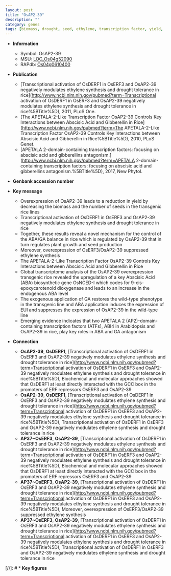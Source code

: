 ```yaml
---
layout: post
title: "OsAP2-39"
description: ""
category: genes
tags: [biomass, drought, seed, ethylene, transcription factor, yield,  ABA ,  ga , growth, drought tolerance, gibberellin, GA, ABA]
---
```


* **Information**  
    + Symbol: OsAP2-39  
    + MSU: [LOC_Os04g52090](http://rice.plantbiology.msu.edu/cgi-bin/ORF_infopage.cgi?orf=LOC_Os04g52090)  
    + RAPdb: [Os04g0610400](http://rapdb.dna.affrc.go.jp/viewer/gbrowse_details/irgsp1?name=Os04g0610400)  

* **Publication**  
    + [Transcriptional activation of OsDERF1 in OsERF3 and OsAP2-39 negatively modulates ethylene synthesis and drought tolerance in rice](http://www.ncbi.nlm.nih.gov/pubmed?term=Transcriptional activation of OsDERF1 in OsERF3 and OsAP2-39 negatively modulates ethylene synthesis and drought tolerance in rice%5BTitle%5D), 2011, PLoS One.
    + [The APETALA-2-Like Transcription Factor OsAP2-39 Controls Key Interactions between Abscisic Acid and Gibberellin in Rice](http://www.ncbi.nlm.nih.gov/pubmed?term=The APETALA-2-Like Transcription Factor OsAP2-39 Controls Key Interactions between Abscisic Acid and Gibberellin in Rice%5BTitle%5D), 2010, PLoS Genet.
    + [APETALA 2-domain-containing transcription factors: focusing on abscisic acid and gibberellins antagonism.](http://www.ncbi.nlm.nih.gov/pubmed?term=APETALA 2-domain-containing transcription factors: focusing on abscisic acid and gibberellins antagonism.%5BTitle%5D), 2017, New Phytol.

* **Genbank accession number**  

* **Key message**  
    + Overexpression of OsAP2-39 leads to a reduction in yield by decreasing the biomass and the number of seeds in the transgenic rice lines
    + Transcriptional activation of OsDERF1 in OsERF3 and OsAP2-39 negatively modulates ethylene synthesis and drought tolerance in rice
    + Together, these results reveal a novel mechanism for the control of the ABA/GA balance in rice which is regulated by OsAP2-39 that in turn regulates plant growth and seed production
    + Moreover, overexpression of OsERF3/OsAP2-39 suppressed ethylene synthesis
    + The APETALA-2-Like Transcription Factor OsAP2-39 Controls Key Interactions between Abscisic Acid and Gibberellin in Rice
    + Global transcriptome analysis of the OsAP2-39 overexpression transgenic rice revealed the upregulation of a key Abscisic Acid (ABA) biosynthetic gene OsNCED-I which codes for 9-cis-epoxycarotenoid dioxygenase and leads to an increase in the endogenous ABA level
    + The exogenous application of GA restores the wild-type phenotype in the transgenic line and ABA application induces the expression of EUI and suppresses the expression of OsAP2-39 in the wild-type line
    + Emerging evidence indicates that two APETALA 2 (AP2)-domain-containing transcription factors (ATFs), ABI4 in Arabidopsis and OsAP2-39 in rice, play key roles in ABA and GA antagonism

* **Connection**  
    + __OsAP2-39__, __OsDERF1__, [Transcriptional activation of OsDERF1 in OsERF3 and OsAP2-39 negatively modulates ethylene synthesis and drought tolerance in rice](http://www.ncbi.nlm.nih.gov/pubmed?term=Transcriptional activation of OsDERF1 in OsERF3 and OsAP2-39 negatively modulates ethylene synthesis and drought tolerance in rice%5BTitle%5D), Biochemical and molecular approaches showed that OsDERF1 at least directly interacted with the GCC box in the promoters of ERF repressors OsERF3 and OsAP2-39
    + __OsAP2-39__, __OsDERF1__, [Transcriptional activation of OsDERF1 in OsERF3 and OsAP2-39 negatively modulates ethylene synthesis and drought tolerance in rice](http://www.ncbi.nlm.nih.gov/pubmed?term=Transcriptional activation of OsDERF1 in OsERF3 and OsAP2-39 negatively modulates ethylene synthesis and drought tolerance in rice%5BTitle%5D), Transcriptional activation of OsDERF1 in OsERF3 and OsAP2-39 negatively modulates ethylene synthesis and drought tolerance in rice
    + __AP37~OsERF3__, __OsAP2-39__, [Transcriptional activation of OsDERF1 in OsERF3 and OsAP2-39 negatively modulates ethylene synthesis and drought tolerance in rice](http://www.ncbi.nlm.nih.gov/pubmed?term=Transcriptional activation of OsDERF1 in OsERF3 and OsAP2-39 negatively modulates ethylene synthesis and drought tolerance in rice%5BTitle%5D), Biochemical and molecular approaches showed that OsDERF1 at least directly interacted with the GCC box in the promoters of ERF repressors OsERF3 and OsAP2-39
    + __AP37~OsERF3__, __OsAP2-39__, [Transcriptional activation of OsDERF1 in OsERF3 and OsAP2-39 negatively modulates ethylene synthesis and drought tolerance in rice](http://www.ncbi.nlm.nih.gov/pubmed?term=Transcriptional activation of OsDERF1 in OsERF3 and OsAP2-39 negatively modulates ethylene synthesis and drought tolerance in rice%5BTitle%5D), Moreover, overexpression of OsERF3/OsAP2-39 suppressed ethylene synthesis
    + __AP37~OsERF3__, __OsAP2-39__, [Transcriptional activation of OsDERF1 in OsERF3 and OsAP2-39 negatively modulates ethylene synthesis and drought tolerance in rice](http://www.ncbi.nlm.nih.gov/pubmed?term=Transcriptional activation of OsDERF1 in OsERF3 and OsAP2-39 negatively modulates ethylene synthesis and drought tolerance in rice%5BTitle%5D), Transcriptional activation of OsDERF1 in OsERF3 and OsAP2-39 negatively modulates ethylene synthesis and drought tolerance in rice

[//]: # * **Key figures**  


